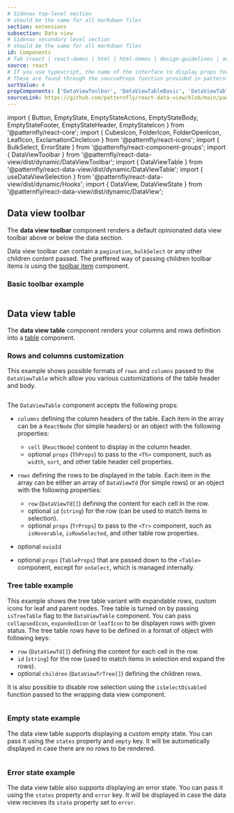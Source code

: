 ```yaml
---
# Sidenav top-level section
# should be the same for all markdown files
section: extensions
subsection: Data view
# Sidenav secondary level section
# should be the same for all markdown files
id: Components
# Tab (react | react-demos | html | html-demos | design-guidelines | accessibility)
source: react
# If you use typescript, the name of the interface to display props for
# These are found through the sourceProps function provided in patternfly-docs.source.js
sortValue: 4
propComponents: ['DataViewToolbar', 'DataViewTableBasic', 'DataViewTableTree']
sourceLink: https://github.com/patternfly/react-data-view/blob/main/packages/module/patternfly-docs/content/extensions/data-view/examples/Components/Components.md
---
```

import { Button, EmptyState, EmptyStateActions, EmptyStateBody, EmptyStateFooter, EmptyStateHeader, EmptyStateIcon } from '@patternfly/react-core';
import { CubesIcon, FolderIcon, FolderOpenIcon, LeafIcon, ExclamationCircleIcon } from '@patternfly/react-icons';
import { BulkSelect, ErrorState } from '@patternfly/react-component-groups';
import { DataViewToolbar } from '@patternfly/react-data-view/dist/dynamic/DataViewToolbar';
import { DataViewTable } from '@patternfly/react-data-view/dist/dynamic/DataViewTable';
import { useDataViewSelection } from '@patternfly/react-data-view/dist/dynamic/Hooks';
import { DataView, DataViewState } from '@patternfly/react-data-view/dist/dynamic/DataView';

## Data view toolbar

The **data view toolbar** component renders a default opinionated data view toolbar above or below the data section. 

Data view toolbar can contain a `pagination`, `bulkSelect` or any other children content passed. The preffered way of passing children toolbar items is using the [toolbar item](/components/toolbar#toolbar-items) component.

### Basic toolbar example

```js file="./DataViewToolbarExample.tsx"

```

## Data view table

The **data view table** component renders your columns and rows definition into a [table](/components/table) component. 

### Rows and columns customization

This example shows possible formats of `rows` and `columns` passed to the `DataViewTable` which allow you various customizations of the table header and body. 

```js file="./DataViewTableExample.tsx"

```

The `DataViewTable` component accepts the following props:

- `columns` defining the column headers of the table. Each item in the array can be a `ReactNode` (for simple headers) or an object with the following properties:
  - `cell` (`ReactNode`) content to display in the column header.
  - optional `props` (`ThProps`) to pass to the `<Th>` component, such as `width`, `sort`, and other table header cell properties.

- `rows` defining the rows to be displayed in the table. Each item in the array can be either an array of `DataViewTd` (for simple rows) or an object with the following properties:
  - `row` (`DataViewTd[]`) defining the content for each cell in the row.
  - optional `id` (`string`) for the row (can be used to match items in selection).
  - optional `props` (`TrProps`) to pass to the `<Tr>` component, such as `isHoverable`, `isRowSelected`, and other table row properties.

- optional `ouiaId`

- optional `props` (`TableProps`) that are passed down to the `<Table>` component, except for `onSelect`, which is managed internally.

### Tree table example
This example shows the tree table variant with expandable rows, custom icons for leaf and parent nodes. Tree table is turned on by passing `isTreeTable` flag to the `DataViewTable` component. You can pass `collapsedIcon`, `expandedIcon` or `leafIcon` to be displayen rows with given status. The tree table rows have to be defined in a format of object with following keys:
  - `row` (`DataViewTd[]`) defining the content for each cell in the row.
  - `id` (`string`) for the row (used to match items in selection end expand the rows).
  - optional `children` (`DataViewTrTree[]`) defining the children rows.

It is also possible to disable row selection using the `isSelectDisabled` function passed to the wrapping data view component.

```js file="./DataViewTableTreeExample.tsx"

```

### Empty state example
The data view table supports displaying a custom empty state. You can pass it using the `states` property and `empty` key. It will be automatically displayed in case there are no rows to be rendered.

```js file="./DataViewTableEmptyExample.tsx"

```

### Error state example
The data view table also supports displaying an error state. You can pass it using the `states` property and `error` key. It will be displayed in case the data view recieves its `state` property set to `error`.

```js file="./DataViewTableErrorExample.tsx"

```
